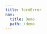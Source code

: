 ```yaml
---
title: formError
nav:
  title: Demo
  path: /demo
---
```


<code src="../examples/formError.tsx"></code>